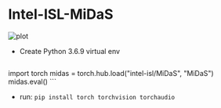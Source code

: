 # Intel-ISL-MiDaS
![plot]()
- Create Python 3.6.9 virtual env
    ```
import torch
midas = torch.hub.load("intel-isl/MiDaS", "MiDaS")
midas.eval()
    ```
- run: `pip install torch torchvision torchaudio`
